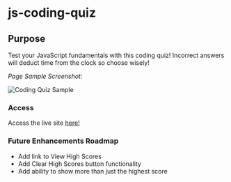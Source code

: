 # js-coding-quiz

## Purpose
Test your JavaScript fundamentals with this coding quiz! Incorrect answers will deduct time from the clock so choose wisely!

_Page Sample Screenshot:_

![Coding Quiz Sample](.assets/images/coding-quiz-sample.png)

### Access

Access the live site [here!](https://lsabin23.github.io.js-coding-quiz/)

### Future Enhancements Roadmap

* Add link to View High Scores
* Add Clear High Scores button functionality
* Add ability to show more than just the highest score

